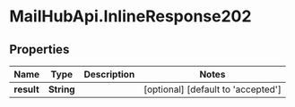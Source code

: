 # MailHubApi.InlineResponse202

## Properties

Name | Type | Description | Notes
------------ | ------------- | ------------- | -------------
**result** | **String** |  | [optional] [default to &#39;accepted&#39;]


